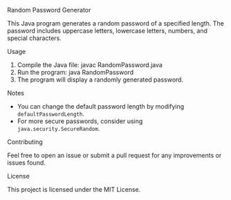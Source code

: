 Random Password Generator

This Java program generates a random password of a specified length. The password includes uppercase letters, lowercase letters, numbers, and special characters.

Usage

1. Compile the Java file: javac RandomPassword.java
2. Run the program: java RandomPassword
3. The program will display a randomly generated password.

Notes
- You can change the default password length by modifying `defaultPasswordLength`.
- For more secure passwords, consider using `java.security.SecureRandom`.

Contributing

Feel free to open an issue or submit a pull request for any improvements or issues found.

License

This project is licensed under the MIT License.
